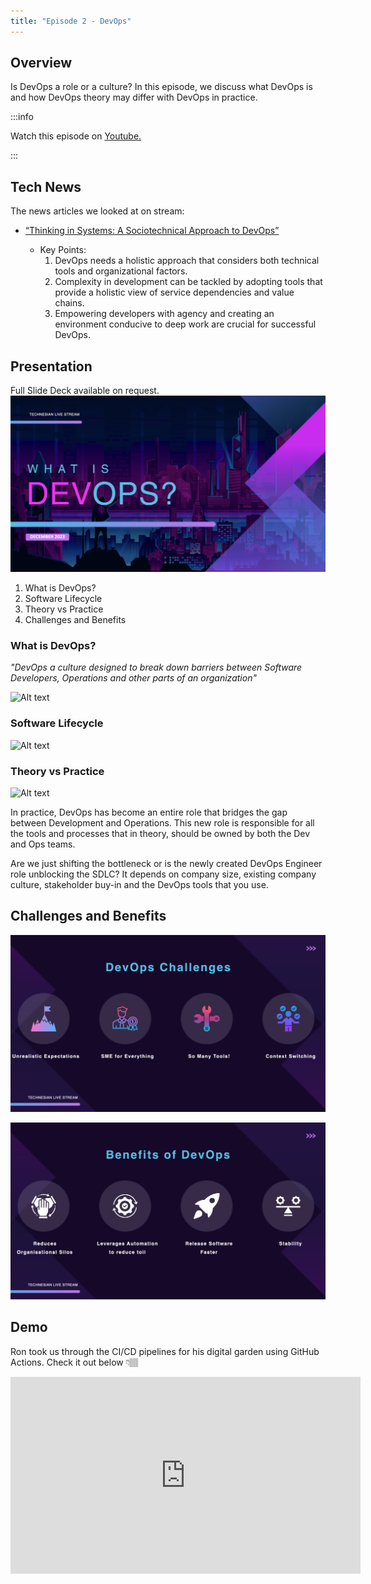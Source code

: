 ```yaml
---
title: "Episode 2 - DevOps"
--- 
```


## Overview

Is DevOps a role or a culture? In this episode, we discuss what DevOps is and how DevOps theory may differ with DevOps in practice.

:::info

Watch this episode on [Youtube.](https://www.youtube.com/watch?v=LWszEZ94FOc)

:::



## Tech News

The news articles we looked at on stream:

- [“Thinking in Systems: A Sociotechnical Approach to DevOps”](https://thenewstack.io/thinking-in-systems-a-sociotechnical-approach-to-devops/)

    - Key Points:
        1.	DevOps needs a holistic approach that considers both technical tools and organizational factors.
        2.	Complexity in development can be tackled by adopting tools that provide a holistic view of service dependencies and value chains.
        3.	Empowering developers with agency and creating an environment conducive to deep work are crucial for successful DevOps.


## Presentation

Full Slide Deck available on request.
![Alt text](<images/what_is_devops.png>)


1. What is DevOps?
2. Software Lifecycle
3. Theory vs Practice
4. Challenges and Benefits 

### What is DevOps? 

_"DevOps a culture designed to break down barriers between Software Developers, Operations and other parts of an organization"_


![Alt text](<images/what_is_devops.gif>)

### Software Lifecycle

![Alt text](<images/software_lifecycle.gif>)


### Theory vs Practice 

![Alt text](<images/theory_vs_practice.gif>)

In practice, DevOps has become an entire role that bridges the gap between Development and Operations. This new role is responsible for all the tools and processes that in theory, should be owned by both the Dev and Ops teams. 

Are we just shifting the bottleneck or is the newly created DevOps Engineer role unblocking the SDLC? It depends on company size, existing company culture, stakeholder buy-in and the DevOps tools that you use.

## Challenges and Benefits

![Alt text](<images/devops_challenges.png>)

![Alt text](<images/devops_benefits.png>)

## Demo

Ron took us through the CI/CD pipelines for his digital garden using GitHub Actions. Check it out below 👇🏽

<iframe width="560" height="315" src="https://www.youtube.com/embed/LWszEZ94FOc?si=bORAYgAu4rn1evP4&amp;controls=0&amp;start=2121" title="YouTube video player" frameborder="0" allow="accelerometer; autoplay; clipboard-write; encrypted-media; gyroscope; picture-in-picture; web-share" allowfullscreen></iframe>